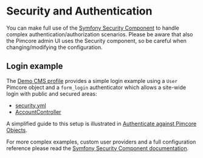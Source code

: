 # Security and Authentication

You can make full use of the [Symfony Security Component](https://symfony.com/doc/5.2/security.html) to handle complex
authentication/authorization scenarios. 
Please be aware that also the Pimcore admin UI uses the Security component, so be careful 
when changing/modifying the configuration. 

## Login example

The [Demo CMS profile](https://github.com/pimcore/demo) provides a simple login
example using a `User` Pimcore object and a `form_login` authenticator which allows a site-wide login with public and
secured areas:
 
* [security.yml](https://github.com/pimcore/demo/blob/10.x/config/packages/security.yaml)
* [AccountController](https://github.com/pimcore/demo/blob/10.x/src/Controller/AccountController.php)

A simplified guide to this setup is illustrated in [Authenticate against Pimcore Objects](./01_Authenticate_Pimcore_Objects.md).

For more complex examples, custom user providers and a full configuration reference please read the
[Symfony Security Component documentation](https://symfony.com/doc/5.2/security.html).
